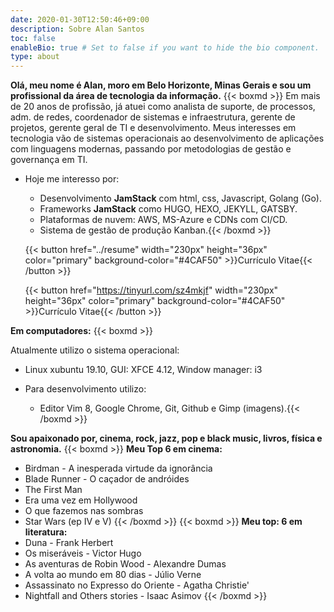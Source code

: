 ```yaml
---
date: 2020-01-30T12:50:46+09:00
description: Sobre Alan Santos
toc: false
enableBio: true # Set to false if you want to hide the bio component.
type: about
---
```

**Olá,
 meu nome é Alan, moro em Belo Horizonte, Minas Gerais e sou um profissional da área de tecnologia da informação.**
{{< boxmd >}}
Em mais de 20 anos de profissão, já atuei como analista de suporte, de processos, adm. de redes, coordenador de sistemas e infraestrutura, gerente de projetos, gerente geral de TI e desenvolvimento. Meus interesses em tecnologia vão de sistemas operacionais ao desenvolvimento de aplicações com linguagens modernas, passando por metodologias de gestão e governança em TI.

* Hoje me interesso por:
  * Desenvolvimento **JamStack** com html, css, Javascript, Golang (Go).
  * Frameworks **JamStack** como HUGO, HEXO, JEKYLL, GATSBY.
  * Plataformas de nuvem: AWS, MS-Azure e CDNs com CI/CD.
  * Sistema de gestão de produção Kanban.{{< /boxmd >}}
  
  {{< button href="../resume" width="230px" height="36px" color="primary" background-color="#4CAF50" >}}Currículo Vitae{{< /button >}}

  {{< button href="https://tinyurl.com/sz4mkjf" width="230px" height="36px" color="primary" background-color="#4CAF50" >}}Currículo Vitae{{< /button >}}

**Em computadores:** {{< boxmd >}}

Atualmente utilizo o sistema operacional:
  * Linux  xubuntu 19.10, GUI: XFCE 4.12, Window manager: i3

* Para desenvolvimento utilizo:
  * Editor Vim 8, Google Chrome, Git, Github e Gimp (imagens).{{< /boxmd >}}

**Sou apaixonado por, cinema, rock, jazz, pop e black music, livros, física e astronomia.**
{{< boxmd >}} **Meu Top 6 em cinema:**
* Birdman  - A inesperada virtude da ignorância
* Blade Runner - O caçador de andróides
* The First Man
* Era uma vez em Hollywood
* O que fazemos nas sombras
* Star Wars (ep IV e V) {{< /boxmd >}} {{< boxmd >}}
**Meu top: 6 em literatura:**
* Duna - Frank Herbert
* Os miseráveis - Victor Hugo
* As aventuras de Robin Wood - Alexandre Dumas
* A volta ao mundo em 80 dias - Júlio Verne
* Assassinato no Expresso do Oriente - Agatha Christie'
* Nightfall and Others stories - Isaac Asimov
{{< /boxmd >}}
